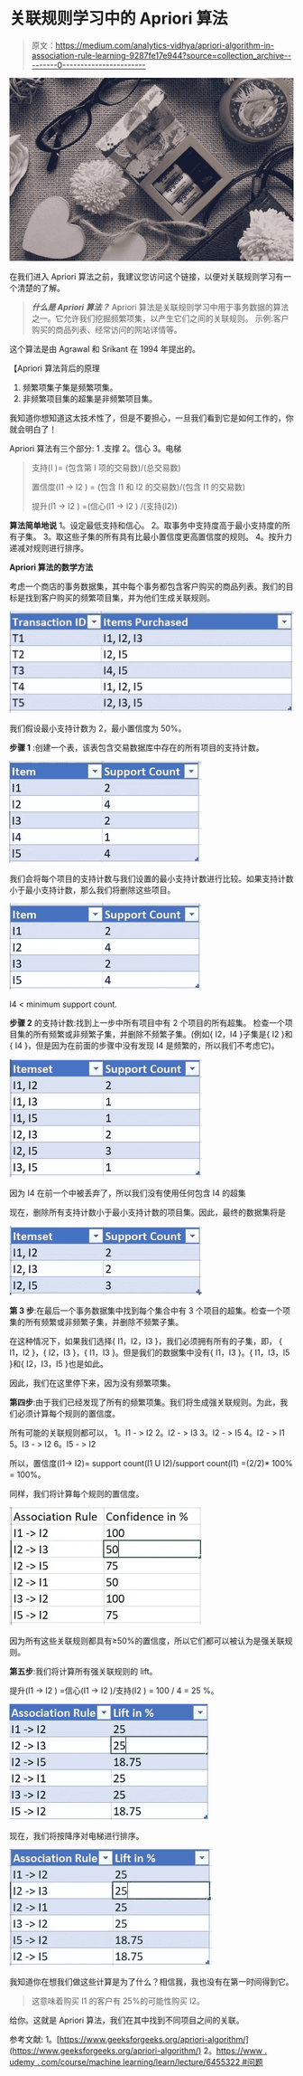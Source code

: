 # 关联规则学习中的 Apriori 算法

> 原文：<https://medium.com/analytics-vidhya/apriori-algorithm-in-association-rule-learning-9287fe17e944?source=collection_archive---------0----------------------->

![](img/e4c011c7e6c1f56a8d2b8eee557d6c8d.png)

在我们进入 Apriori 算法之前，我建议您访问这个链接，以便对关联规则学习有一个清楚的了解。

> ***什么是 Apriori 算法？*** Apriori 算法是关联规则学习中用于事务数据的算法之一。它允许我们挖掘频繁项集，以产生它们之间的关联规则。
> 示例:客户购买的商品列表、经常访问的网站详情等。

这个算法是由 Agrawal 和 Srikant 在 1994 年提出的。

【Apriori 算法背后的原理

1.  频繁项集子集是频繁项集。
2.  非频繁项目集的超集是非频繁项目集。

我知道你想知道这太技术性了，但是不要担心，一旦我们看到它是如何工作的，你就会明白了！

Apriori 算法有三个部分:
1 .支撑
2。信心
3。电梯

> 支持(I )=
> (包含第 I 项的交易数)/(总交易数)
> 
> 置信度(I1 -> I2 ) =
> (包含 I1 和 I2 的交易数)/(包含 I1 的交易数)
> 
> 提升(I1 -> I2 ) =(信心(I1 -> I2 ) /(支持(I2))

**算法简单地说** 1。设定最低支持和信心。
2。取事务中支持度高于最小支持度的所有子集。
3。取这些子集的所有具有比最小置信度更高置信度的规则。
4。按升力递减对规则进行排序。

**Apriori 算法的数学方法**

考虑一个商店的事务数据集，其中每个事务都包含客户购买的商品列表。我们的目标是找到客户购买的频繁项目集，并为他们生成关联规则。

![](img/147cfffd25ae6638e3372f930e20900f.png)

我们假设最小支持计数为 2，最小置信度为 50%。

**步骤 1** :创建一个表，该表包含交易数据库中存在的所有项目的支持计数。

![](img/d54ef528ab0c148c0bd67258e4949c21.png)

我们会将每个项目的支持计数与我们设置的最小支持计数进行比较。如果支持计数小于最小支持计数，那么我们将删除这些项目。

![](img/01c19bdfd9408046d345bbe2317cfa54.png)

I4 < minimum support count.

**步骤 2** 的支持计数:找到上一步中所有项目中有 2 个项目的所有超集。
检查一个项目集的所有频繁或非频繁子集，并删除不频繁子集。(例如{ I2，I4 }子集是{ I2 }和{ I4 }，但是因为在前面的步骤中没有发现 I4 是频繁的，所以我们不考虑它)。

![](img/5e6c1bce8bfbea6fd2d57df5c121be50.png)

因为 I4 在前一个中被丢弃了，所以我们没有使用任何包含 I4 的超集

现在，删除所有支持计数小于最小支持计数的项目集。因此，最终的数据集将是

![](img/5b4b7a0183f40ae5f97cb20c870f0ec0.png)

**第 3 步**:在最后一个事务数据集中找到每个集合中有 3 个项目的超集。检查一个项集的所有频繁或非频繁子集，并删除不频繁子集。

在这种情况下，如果我们选择{ I1，I2，I3 }，我们必须拥有所有的子集，即，
{ I1，I2 }，{ I2，I3 }，{ I1，I3 }。但是我们的数据集中没有{ I1，I3 }。{ I1，I3，I5 }和{ I2，I3，I5 }也是如此。

因此，我们在这里停下来，因为没有频繁项集。

**第四步**:由于我们已经发现了所有的频繁项集。我们将生成强关联规则。为此，我们必须计算每个规则的置信度。

所有可能的关联规则都可以，
1。I1 - > I2
2。I2 - > I3
3。I2 - > I5
4。I2 - > I1
5。I3 - > I2
6。I5 - > I2

所以，置信度(I1-> I2)= support count(I1 U I2)/support count(I1)
=(2/2)* 100% = 100%。

同样，我们将计算每个规则的置信度。

![](img/ca97de0872e45b8c02b1eecbd60a4989.png)

因为所有这些关联规则都具有≥50%的置信度，所以它们都可以被认为是强关联规则。

**第五步**:我们将计算所有强关联规则的 lift。

提升(I1 -> I2 ) =信心(I1 -> I2 )/支持(I2 ) = 100 / 4 = 25 %。

![](img/91a79b0b8432ff0be635da3b6024b886.png)

现在，我们将按降序对电梯进行排序。

![](img/51886b68b24d6da5fc3a79bb04974a21.png)

我知道你在想我们做这些计算是为了什么？相信我，我也没有在第一时间得到它。

> 这意味着购买 I1 的客户有 25%的可能性购买 I2。

给你。这就是 Apriori 算法，我们在其中找到不同项目之间的关联。

参考文献:
1。[https://www.geeksforgeeks.org/apriori-algorithm/](https://www.geeksforgeeks.org/apriori-algorithm/)
2。[https://www . udemy . com/course/machine learning/learn/lecture/6455322 #问题](https://www.udemy.com/course/machinelearning/learn/lecture/6455322#questions)